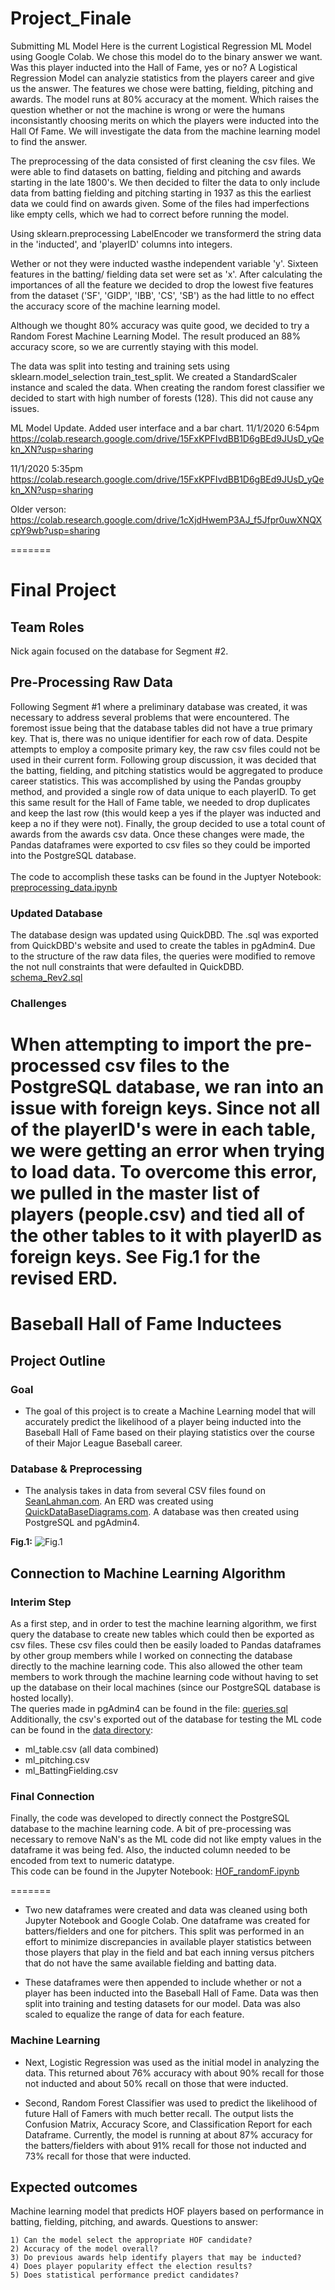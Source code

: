 
# Project_Finale

Submitting ML Model
Here is the current Logistical Regression ML Model using Google Colab. We chose this model do to the binary answer we want. Was this player inducted into the Hall of Fame, yes or no? A Logistical Regression Model can analyzie statistics from the players career and give us the answer. The features we chose were batting, fielding, pitching and awards. The model runs at 80% accuracy at the moment. Which raises the question whether or not the machine is wrong or were the humans inconsistantly choosing merits on which the players were inducted into the Hall Of Fame. We will investigate the data from the machine learning model to find the answer.

The preprocessing of the data consisted of first cleaning the csv files. We were able to find datasets on batting, fielding and pitching and awards starting in the late 1800's. We then decided to filter the data to only include data from batting fielding and pitching starting in 1937 as this the earliest data we could find on awards given. Some of the files had imperfections like empty cells, which we had to correct before running the model.

Using sklearn.preprocessing LabelEncoder we transformerd the string data in the 'inducted', and 'playerID' columns into integers. 

Wether or not they were inducted wasthe independent variable 'y'. Sixteen features in the batting/ fielding data set were set as 'x'. After calculating the importances of all the feature we decided to drop the lowest five features from the dataset ('SF', 'GIDP', 'IBB', 'CS', 'SB') as the had little to no effect the accuracy score of the machine learning model. 

Although we thought 80% accuracy was quite good, we decided to try a Random Forest Machine Learning Model. The result produced an 88% accuracy score, so we are currently staying with this model. 

The data was split into testing and training sets using sklearn.model_selection train_test_split. We created a StandardScaler instance and scaled the data. When creating the random forest classifier we decided to start with high number of forests (128). This did not cause any issues. 



ML Model Update. Added user interface and a bar chart. 11/1/2020 6:54pm
https://colab.research.google.com/drive/15FxKPFIvdBB1D6gBEd9JUsD_yQekn_XN?usp=sharing

11/1/2020 5:35pm
https://colab.research.google.com/drive/15FxKPFIvdBB1D6gBEd9JUsD_yQekn_XN?usp=sharing

Older verson:
https://colab.research.google.com/drive/1cXjdHwemP3AJ_f5Jfpr0uwXNQXcpY9wb?usp=sharing



=======
# Final Project

## Team Roles
Nick again focused on the database for Segment #2.  <br>

## Pre-Processing Raw Data
Following Segment #1 where a preliminary database was created, it was necessary to address several problems that were encountered.  The foremost issue being that the database tables did not have a true primary key.  That is, there was no unique identifier for each row of data.  Despite attempts to employ a composite primary key, the raw csv files could not be used in their current form.  Following group discussion, it was decided that the batting, fielding, and pitching statistics would be aggregated to produce career statistics.  This was accomplished by using the Pandas groupby method, and provided a single row of data unique to each playerID.  To get this same result for the Hall of Fame table, we needed to drop duplicates and keep the last row (this would keep a yes if the player was inducted and keep a no if they were not).  Finally, the group decided to use a total count of awards from the awards csv data.  Once these changes were made, the Pandas dataframes were exported to csv files so they could be imported into the PostgreSQL database.<br>
<br>
The code to accomplish these tasks can be found in the Juptyer Notebook:  [preprocessing_data.ipynb](preprocessing_data.ipynb)

### Updated Database
The database design was updated using QuickDBD.  The .sql was exported from QuickDBD's website and used to create the tables in pgAdmin4.  Due to the structure of the raw data files, the queries were modified to remove the not null constraints that were defaulted in QuickDBD.  <br>
[schema_Rev2.sql](schema_Rev2.sql)


### Challenges
When attempting to import the pre-processed csv files to the PostgreSQL database, we ran into an issue with foreign keys.  Since not all of the playerID's were in each table, we were getting an error when trying to load data.  To overcome this error, we pulled in the master list of players (people.csv) and tied all of the other tables to it with playerID as foreign keys.  See Fig.1 for the revised ERD.
=======
# Baseball Hall of Fame Inductees 

## Project Outline

### Goal
- The goal of this project is to create a Machine Learning model that will accurately predict the likelihood of a player being inducted into the Baseball Hall of Fame based on their playing statistics over the course of their Major League Baseball career.

### Database & Preprocessing
- The analysis takes in data from several CSV files found on [SeanLahman.com](http://www.seanlahman.com/baseball-archive/statistics/). An ERD was created using [QuickDataBaseDiagrams.com](http://www.quickdatabasediagrams.com). A database was then created using PostgreSQL and pgAdmin4. 


**Fig.1:**
![Fig.1](ERD_Rev2.png)


## Connection to Machine Learning Algorithm

### Interim Step
As a first step, and in order to test the machine learning algorithm, we first query the database to create new tables which could then be exported as csv files.  These csv files could then be easily loaded to Pandas dataframes by other group members while I worked on connecting the database directly to the machine learning code.  This also allowed the other team members to work through the machine learning code without having to set up the database on their local machines (since our PostgreSQL database is hosted locally).<br>
The queries made in pgAdmin4 can be found in the file:  [queries.sql](queries.sql)<br>
Additionally, the csv's exported out of the database for testing the ML code can be found in the [data directory](/data):  
* ml_table.csv (all data combined)
* ml_pitching.csv
* ml_BattingFielding.csv

### Final Connection
Finally, the code was developed to directly connect the PostgreSQL database to the machine learning code.   A bit of pre-processing was necessary to remove NaN's as the ML code did not like empty values in the dataframe it was being fed.  Also, the inducted column needed to be encoded from text to numeric datatype.  <br>
This code can be found in the Jupyter Notebook:  [HOF_randomF.ipynb](HOF_randomF.ipynb)

=======
- Two new dataframes were created and data was cleaned using both Jupyter Notebook and Google Colab. One dataframe was created for batters/fielders and one for pitchers. This split was performed in an effort to minimize discrepancies in available player statistics between those players that play in the field and bat each inning versus pitchers that do not have the same available fielding and batting data. 

- These dataframes were then appended to include whether or not a player has been inducted into the Baseball Hall of Fame. Data was then split into training and testing datasets for our model. Data was also scaled to equalize the range of data for each feature.

### Machine Learning
- Next, Logistic Regression was used as the initial model in analyzing the data. This returned about 76% accuracy with about 90% recall for those not inducted and about 50% recall on those that were inducted.

- Second, Random Forest Classifier was used to predict the likelihood of future Hall of Famers with much better recall. The output lists the Confusion Matrix, Accuracy Score, and Classification Report for each Dataframe. Currently, the model is running at about 87% accuracy for the batters/fielders with about 91% recall for those not inducted and 73% recall for those that were inducted.

## Expected outcomes
Machine learning model that predicts HOF players based on performance in batting, fielding, pitching, and awards.
Questions to answer:

    1) Can the model select the appropriate HOF candidate?
    2) Accuracy of the model overall?
    3) Do previous awards help identify players that may be inducted?
    4) Does player popularity effect the election results?
    5) Does statistical performance predict candidates?

